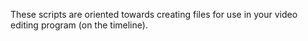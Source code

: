 These scripts are oriented towards creating files for use in your video editing program (on the timeline).
